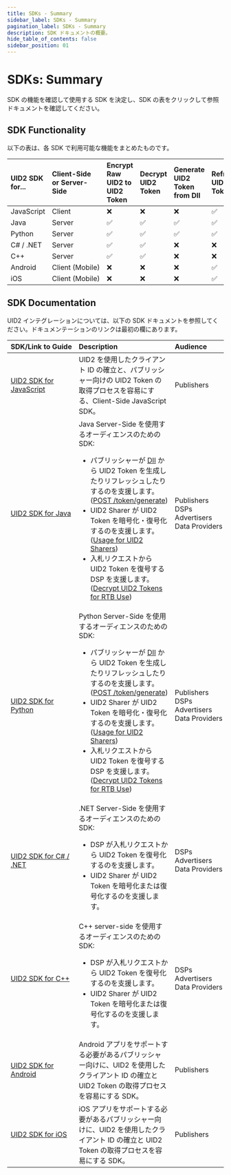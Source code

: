 ```yaml
---
title: SDKs - Summary
sidebar_label: SDKs - Summary
pagination_label: SDKs - Summary
description: SDK ドキュメントの概要。
hide_table_of_contents: false
sidebar_position: 01
---
```


# SDKs: Summary

SDK の機能を確認して使用する SDK を決定し、SDK の表をクリックして参照ドキュメントを確認してください。

## SDK Functionality

以下の表は、各 SDK で利用可能な機能をまとめたものです。

| UID2 SDK for... | Client-Side or Server-Side | Encrypt Raw UID2 to UID2 Token | Decrypt UID2 Token | Generate UID2 Token from DII | Refresh UID2 Token | Generate Raw UID2 from DII |
| :--- | :--- |  :--- | :--- | :--- | :--- | :--- |
|JavaScript | Client| &#10060; | &#10060; | &#10060; | &#9989; | &#10060; |
|Java | Server | &#9989; | &#9989; | &#9989; | &#9989; | &#10060; |
|Python | Server | &#9989; | &#9989; | &#9989; | &#9989; | &#10060; |
|C# / .NET | Server | &#9989; | &#9989; | &#10060; | &#10060; | &#10060; |
|C++ | Server | &#9989; | &#9989; | &#10060; | &#10060; | &#10060; |
|Android | Client&nbsp;(Mobile) | &#10060; | &#10060; | &#10060; | &#9989; | &#10060; |
|iOS | Client (Mobile)| &#10060; | &#10060; | &#10060; | &#9989; |&#10060; |

<!-- &#9989; = Supported | &#10060; = Not Supported -->

## SDK Documentation

UID2 インテグレーションについては、以下の SDK ドキュメントを参照してください。ドキュメンテーションのリンクは最初の欄にあります。


| SDK/Link&nbsp;to&nbsp;Guide | Description | Audience
| :--- | :--- | :--- |
| [UID2 SDK for JavaScript](client-side-identity.md) | UID2 を使用したクライアント ID の確立と、パブリッシャー向けの UID2 Token の取得プロセスを容易にする、Client-Side  JavaScript SDK。 | Publishers |
| [UID2 SDK for Java](uid2-sdk-ref-java.md) | Java Server-Side を使用するオーディエンスのための SDK:<ul><li>パブリッシャーが [DII](../ref-info/glossary-uid.md#gl-dii) から UID2 Token を生成したりリフレッシュしたりするのを支援します。([POST&nbsp;/token/generate](../endpoints/post-token-generate.md))</li><li>UID2 Sharer が UID2 Token を暗号化・復号化するのを支援します。([Usage for UID2 Sharers](uid2-sdk-ref-java.md#usage-for-uid2-sharers))</li><li>入札リクエストから UID2 Token を復号する DSP を支援します。([Decrypt UID2 Tokens for RTB Use](guides/dsp-guide.md#decrypt-uid2-tokens-for-rtb-use))</li></ul> | Publishers<br/>DSPs<br/>Advertisers<br/>Data&nbsp;Providers |
| [UID2 SDK for Python](uid2-sdk-ref-python.md) | Python Server-Side を使用するオーディエンスのための SDK:<ul><li>パブリッシャーが [DII](../ref-info/glossary-uid.md#gl-dii) から UID2 Token を生成したりリフレッシュしたりするのを支援します。([POST&nbsp;/token/generate](../endpoints/post-token-generate.md))</li><li>UID2 Sharer が UID2 Token を暗号化・復号化するのを支援します。([Usage for UID2 Sharers](uid2-sdk-ref-java.md#usage-for-uid2-sharers))</li><li>入札リクエストから UID2 Token を復号する DSP を支援します。([Decrypt UID2 Tokens for RTB Use](guides/dsp-guide.md#decrypt-uid2-tokens-for-rtb-use))</li></ul> | Publishers<br/>DSPs<br/>Advertisers<br/>Data Providers |
| [UID2 SDK for C# / .NET](uid2-sdk-ref-csharp-dotnet.md) | .NET Server-Side を使用するオーディエンスのための SDK:<ul><li>DSP が入札リクエストから UID2 Token を復号化するのを支援します。</li><li>UID2 Sharer が UID2 Token を暗号化または復号化するのを支援します。</li></ul> | DSPs<br/>Advertisers<br/>Data Providers |
| [UID2 SDK for C++](uid2-sdk-ref-cplusplus.md) | C++ server-side を使用するオーディエンスのための SDK:<ul><li>DSP が入札リクエストから UID2 Token を復号化するのを支援します。</li><li>UID2 Sharer が UID2 Token を暗号化または復号化するのを支援します。</li></ul> | DSPs<br/>Advertisers<br/>Data Providers |
| [UID2 SDK for Android](uid2-sdk-ref-android.md) | Android アプリをサポートする必要があるパブリッシャー向けに、UID2 を使用したクライアント ID の確立と UID2 Token の取得プロセスを容易にする SDK。 | Publishers |
| [UID2 SDK for iOS](uid2-sdk-ref-ios.md) | iOS アプリをサポートする必要があるパブリッシャー向けに、UID2 を使用したクライアント ID の確立と UID2 Token の取得プロセスを容易にする SDK。 | Publishers |
